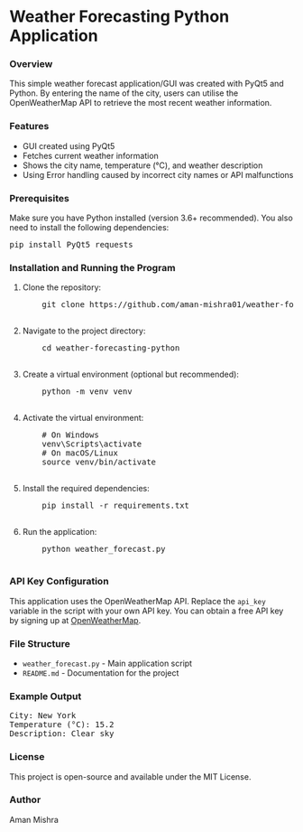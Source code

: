 # Weather Forecasting Python Application

<h3>Overview</h3>
<p>This simple weather forecast application/GUI was created with PyQt5 and Python. By entering the name of the city, users can utilise the OpenWeatherMap API to retrieve the most recent weather information.</p>

<h3>Features</h3>
<ul>
    <li>GUI created using PyQt5</li>
    <li>Fetches current weather information</li>
    <li>Shows the city name, temperature (°C), and weather description</li>
    <li>Using Error handling caused by incorrect city names or API malfunctions</li>
</ul>

<h3>Prerequisites</h3>
<p>Make sure you have Python installed (version 3.6+ recommended). You also need to install the following dependencies:</p>
<pre>
pip install PyQt5 requests
</pre>

<h3>Installation and Running the Program</h3>
<ol>
    <li>Clone the repository:</li>
    <pre>
    git clone https://github.com/aman-mishra01/weather-forecasting-python
    </pre>
    <li>Navigate to the project directory:</li>
    <pre>
    cd weather-forecasting-python
    </pre>
    <li>Create a virtual environment (optional but recommended):</li>
    <pre>
    python -m venv venv
    </pre>
    <li>Activate the virtual environment:</li>
    <pre>
    # On Windows
    venv\Scripts\activate
    # On macOS/Linux
    source venv/bin/activate
    </pre>
    <li>Install the required dependencies:</li>
    <pre>
    pip install -r requirements.txt
    </pre>
    <li>Run the application:</li>
    <pre>
    python weather_forecast.py
    </pre>
</ol>

<h3>API Key Configuration</h3>
<p>This application uses the OpenWeatherMap API. Replace the <code>api_key</code> variable in the script with your own API key. You can obtain a free API key by signing up at <a href="https://home.openweathermap.org/users/sign_up" target="_blank">OpenWeatherMap</a>.</p>

<h3>File Structure</h3>
<ul>
    <li><code>weather_forecast.py</code> - Main application script</li>
    <li><code>README.md</code> - Documentation for the project</li>
</ul>

<h3>Example Output</h3>
<pre>
City: New York
Temperature (°C): 15.2
Description: Clear sky
</pre>

<h3>License</h3>
<p>This project is open-source and available under the MIT License.</p>

<h3>Author</h3>
<p>Aman Mishra</p>